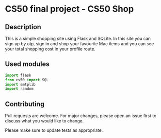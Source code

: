# CS50 final project - CS50 Shop

## Description

This is a simple shopping site using Flask and SQLite. In this site you can sign up by otp, sign in and shop your favourite Mac items and you can see your total shopping cost in your profile route.


## Used modules

```python
import flask
from cs50 import SQL
import smtplib
import random
```

## Contributing
Pull requests are welcome. For major changes, please open an issue first to discuss what you would like to change.

Please make sure to update tests as appropriate.
